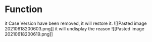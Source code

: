 # Function
it Case Version have been removed, it will restore it.
![[Pasted image 20210618200603.png]]
it will undisplay the reason
![[Pasted image 20210618200619.png]]